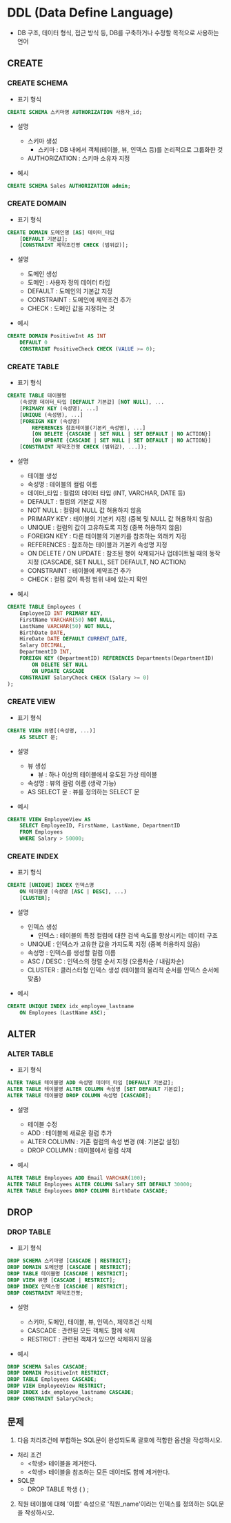 # DDL (Data Define Language)
- DB 구조, 데이터 형식, 접근 방식 등, DB를 구축하거나 수정할 목적으로 사용하는 언어

## CREATE

### CREATE SCHEMA

- 표기 형식
```sql
CREATE SCHEMA 스키마명 AUTHORIZATION 사용자_id;
```

- 설명
  - 스키마 생성
    - 스키마 : DB 내에서 객체(테이블, 뷰, 인덱스 등)를 논리적으로 그룹화한 것
  - AUTHORIZATION : 스키마 소유자 지정

- 예시
```sql
CREATE SCHEMA Sales AUTHORIZATION admin;
```

### CREATE DOMAIN
- 표기 형식
```sql
CREATE DOMAIN 도메인명 [AS] 데이터_타입
    [DEFAULT 기본값];
    [CONSTRAINT 제약조건명 CHECK (범위값)];
```

- 설명
  - 도메인 생성
  - 도메인 : 사용자 정의 데이터 타입
  - DEFAULT : 도메인의 기본값 지정
  - CONSTRAINT : 도메인에 제약조건 추가
  - CHECK : 도메인 값을 지정하는 것

- 예시
```sql
CREATE DOMAIN PositiveInt AS INT
    DEFAULT 0
    CONSTRAINT PositiveCheck CHECK (VALUE >= 0);
```

### CREATE TABLE
- 표기 형식
```sql
CREATE TABLE 테이블명 
    (속성명 데이터_타입 [DEFAULT 기본값] [NOT NULL], ...
    [PRIMARY KEY (속성명), ...]
    [UNIQUE (속성명), ...]
    [FOREIGN KEY (속성명) 
        REFERENCES 참조테이블(기본키_속성명), ...]
        [ON DELETE {CASCADE | SET NULL | SET DEFAULT | NO ACTION}]
        [ON UPDATE {CASCADE | SET NULL | SET DEFAULT | NO ACTION}]
    [CONSTRAINT 제약조건명 CHECK (범위값), ...]);
```
- 설명
  - 테이블 생성
  - 속성명 : 테이블의 컬럼 이름
  - 데이터_타입 : 컬럼의 데이터 타입 (INT, VARCHAR, DATE 등)
  - DEFAULT : 컬럼의 기본값 지정
  - NOT NULL : 컬럼에 NULL 값 허용하지 않음
  - PRIMARY KEY : 테이블의 기본키 지정 (중복 및 NULL 값 허용하지 않음)
  - UNIQUE : 컬럼의 값이 고유하도록 지정 (중복 허용하지 않음)
  - FOREIGN KEY : 다른 테이블의 기본키를 참조하는 외래키 지정
  - REFERENCES : 참조하는 테이블과 기본키 속성명 지정
  - ON DELETE / ON UPDATE : 참조된 행이 삭제되거나 업데이트될 때의 동작 지정 (CASCADE, SET NULL, SET DEFAULT, NO ACTION)
  - CONSTRAINT : 테이블에 제약조건 추가
  - CHECK : 컬럼 값이 특정 범위 내에 있는지 확인

- 예시
```sql
CREATE TABLE Employees (
    EmployeeID INT PRIMARY KEY,
    FirstName VARCHAR(50) NOT NULL,
    LastName VARCHAR(50) NOT NULL,
    BirthDate DATE,
    HireDate DATE DEFAULT CURRENT_DATE,
    Salary DECIMAL,
    DepartmentID INT,
    FOREIGN KEY (DepartmentID) REFERENCES Departments(DepartmentID)
        ON DELETE SET NULL
        ON UPDATE CASCADE
    CONSTRAINT SalaryCheck CHECK (Salary >= 0)
);
```

### CREATE VIEW
- 표기 형식
```sql
CREATE VIEW 뷰명[(속성명, ...)]
    AS SELECT 문;
```

- 설명
  - 뷰 생성
    - 뷰 : 하나 이상의 테이블에서 유도된 가상 테이블
  - 속성명 : 뷰의 컬럼 이름 (생략 가능)
  - AS SELECT 문 : 뷰를 정의하는 SELECT 문

- 예시
```sql
CREATE VIEW EmployeeView AS
    SELECT EmployeeID, FirstName, LastName, DepartmentID
    FROM Employees
    WHERE Salary > 50000;
```

### CREATE INDEX
- 표기 형식
```sql
CREATE [UNIQUE] INDEX 인덱스명
    ON 테이블명 (속성명 [ASC | DESC], ...)
    [CLUSTER];
```

- 설명
  - 인덱스 생성
    - 인덱스 : 테이블의 특정 컬럼에 대한 검색 속도를 향상시키는 데이터 구조
  - UNIQUE : 인덱스가 고유한 값을 가지도록 지정 (중복 허용하지 않음)
  - 속성명 : 인덱스를 생성할 컬럼 이름
  - ASC / DESC : 인덱스의 정렬 순서 지정 (오름차순 / 내림차순)
  - CLUSTER : 클러스터형 인덱스 생성 (테이블의 물리적 순서를 인덱스 순서에 맞춤)

- 예시
```sql
CREATE UNIQUE INDEX idx_employee_lastname
    ON Employees (LastName ASC);
```

## ALTER
### ALTER TABLE
- 표기 형식
```sql
ALTER TABLE 테이블명 ADD 속성명 데이터_타입 [DEFAULT 기본값];
ALTER TABLE 테이블명 ALTER COLUMN 속성명 [SET DEFAULT 기본값];
ALTER TABLE 테이블명 DROP COLUMN 속성명 [CASCADE];
```

- 설명
  - 테이블 수정
  - ADD : 테이블에 새로운 컬럼 추가
  - ALTER COLUMN : 기존 컬럼의 속성 변경 (예: 기본값 설정)
  - DROP COLUMN : 테이블에서 컬럼 삭제

- 예시
```sql
ALTER TABLE Employees ADD Email VARCHAR(100);
ALTER TABLE Employees ALTER COLUMN Salary SET DEFAULT 30000;
ALTER TABLE Employees DROP COLUMN BirthDate CASCADE;
```

## DROP
### DROP TABLE
- 표기 형식
```sql
DROP SCHEMA 스키마명 [CASCADE | RESTRICT];
DROP DOMAIN 도메인명 [CASCADE | RESTRICT];
DROP TABLE 테이블명 [CASCADE | RESTRICT];
DROP VIEW 뷰명 [CASCADE | RESTRICT];
DROP INDEX 인덱스명 [CASCADE | RESTRICT];
DROP CONSTRAINT 제약조건명;
```

- 설명
  - 스키마, 도메인, 테이블, 뷰, 인덱스, 제약조건 삭제
  - CASCADE : 관련된 모든 객체도 함께 삭제
  - RESTRICT : 관련된 객체가 있으면 삭제하지 않음

- 예시
```sql
DROP SCHEMA Sales CASCADE;
DROP DOMAIN PositiveInt RESTRICT;
DROP TABLE Employees CASCADE;
DROP VIEW EmployeeView RESTRICT;
DROP INDEX idx_employee_lastname CASCADE;
DROP CONSTRAINT SalaryCheck;
```

## 문제
1. 다음 처리조건에 부합하는 SQL문이 완성되도록 괄호에 적합한 옵션을 작성하시오.
- 처리 조건
  - <학생> 테이블을 제거한다.
  - <학생> 테이블을 참조하는 모든 데이터도 함께 제거한다.
- SQL문
  - DROP TABLE 학생 (          ) ;

2. 직원 테이블에 대해 '이름' 속성으로 '직원_name'이라는 인덱스를 정의하는 SQL문을 작성하시오.

<br><br><br><br><br><br><br><br><br><br><br><br><br><br><br><br><br><br><br><br><br><br><br><br><br><br><br><br><br><br><br><br><br><br><br><br><br><br><br><br><br><br><br><br>

## 정답
1. CASCADE
2. CREATE INDEX 직원_name ON 직원 (이름);